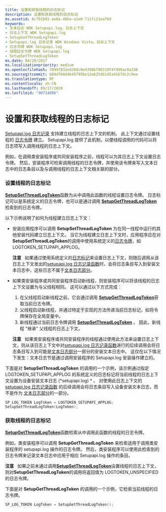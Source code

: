 ```yaml
---
title: 设置和获取线程的日志标记
description: 设置和获取线程的日志标记
ms.assetid: 6c701b91-ae0a-48ba-a1e0-711fc21eaf60
keywords:
- 文本日志 WDK Setupapi.log，日志上下文
- 日志上下文 WDK Setupapi.log
- SetupGetThreadLogToken
- Setupapi.log 日志记录 WDK Windows Vista，日志上下文
- 日志令牌 WDK Setupapi.log
- 线程日志令牌 WDK Setupapi.log
- SetupSetThreadLogToken
ms.date: 04/20/2017
ms.localizationpriority: medium
ms.openlocfilehash: 70997832ed26dc0e43986f90319f4fd98ac8a338
ms.sourcegitcommit: b84d760d4b45795be12e625db1d5a4167dc2c9ee
ms.translationtype: MT
ms.contentlocale: zh-CN
ms.lasthandoff: 09/17/2020
ms.locfileid: "90714896"
---
```

# <a name="setting-and-getting-a-log-token-for-a-thread"></a>设置和获取线程的日志标记


[Setupapi.log 日志记录](setupapi-logging--windows-vista-and-later-.md) 支持建立线程的日志上下文的机制。 此上下文通过设置线程的 [日志令牌](log-tokens.md) 建立。 Setupapi.log 提供了此机制，以便线程调用的代码可以将日志项写入调用线程的日志上下文。

例如，在调用类安装程序或共同安装程序之前，线程可以为其日志上下文设置日志令牌。 然后，安装程序可检索调用线程的日志令牌，并使用该令牌来写入文本日志中的日志条目以及与调用线程的日志上下文相关联的部分。

### <a name="setting-a-log-token-for-a-thread"></a><a href="" id="setting-a-log-token-for-a-thread"></a> 设置线程的日志标记

[**SetupSetThreadLogToken**](/windows/win32/api/setupapi/nf-setupapi-setupsetthreadlogtoken)函数为从中调用此函数的线程设置日志令牌。 日志标记可以是系统定义的日志令牌，也可以是通过调用 [**SetupGetThreadLogToken**](/windows/win32/api/setupapi/nf-setupapi-setupgetthreadlogtoken)检索到的日志令牌。

以下示例说明了如何为线程建立日志上下文：

-   安装应用程序可以调用 **SetupSetThreadLogToken** 为在同一线程中运行的其他安装代码建立日志上下文。 当它为线程建立日志上下文时，应用程序应在对**SetupSetThreadLogToken**的调用中使用系统定义的[日志令牌](log-tokens.md)，如 LOGTOKEN_SETUPAPI_APPLOG。

    **注意**   如果通过使用系统定义的[日志标记](log-tokens.md)来设置日志上下文，则随后调用从该日志上下文发出的[setupapi.log 日志记录函数](/previous-versions/ff550878(v=vs.85))时，会将日志条目写入到安装文本日志中，这些日志不属于[文本日志部分](format-of-a-text-log-section.md)。

     

-   如果类安装程序或共同安装程序启动新线程，则安装程序可以将该线程的日志上下文设置为与父线程相同。 这可以通过以下方式完成：
    1.  在父线程启动新线程之前，它会通过调用 [**SetupGetThreadLogToken**](/windows/win32/api/setupapi/nf-setupapi-setupgetthreadlogtoken)获取当前日志令牌。
    2.  父线程启动新线程，并通过特定于实现的方法传递当前日志标记，如将令牌保存在全局变量中。
    3.  新线程通过当前日志令牌调用 [**SetupSetThreadLogToken**](/windows/win32/api/setupapi/nf-setupapi-setupsetthreadlogtoken) 。 因此，新线程 "继承" 父线程的日志上下文。

    **注意**   如果类安装程序或共同安装程序的线程通过使用此方法来设置日志上下文，则从该日志上下文中对[setupapi.log 日志记录函数](/previous-versions/ff550878(v=vs.85))进行的后续调用会将日志条目写入到可能是[文本日志部分](format-of-a-text-log-section.md)一部分的安装文本日志中。 这仅在以下情况下发生：文本日志节是通过调用安装程序的 Setupapi.log 安装操作建立的。

     

下面是对 **SetupSetThreadLogToken** 的调用的一个示例，该示例通过指定 LOGTOKEN_SETUPAPI_APPLOG 的系统定义的日志标记将当前线程的日志上下文设置为设备安装文本日志 (*setupapi.log) * 。 对使用此日志上下文的 [setupapi.log 日志记录函数](/previous-versions/ff550878(v=vs.85)) 的后续调用会将日志条目写入设备安装文本日志，而不是作为 [文本日志部分](format-of-a-text-log-section.md)的一部分。

```cpp
SP_LOG_TOKEN LogToken = LOGTOKEN_SETUPAPI_APPLOG;
SetupSetThreadLogToken(LogToken);
```

### <a name="getting-a-log-token-for-a-thread"></a><a href="" id="getting-a-log-token-for-a-thread"></a> 获取线程的日志标记

[**SetupGetThreadLogToken**](/windows/win32/api/setupapi/nf-setupapi-setupgetthreadlogtoken)函数检索从中调用此函数的线程的日志令牌。

例如，类安装程序可以调用 **SetupGetThreadLogToken** 来检索适用于调用类安装程序的 setupapi.log 操作的日志令牌。 然后，类安装程序可以使用此检索到的日志令牌来记录文本日志中应用于相应 Setupapi.log 操作的条目。

**注意**   如果之前未通过调用[**SetupSetThreadLogToken**](/windows/win32/api/setupapi/nf-setupapi-setupsetthreadlogtoken)设置线程的日志上下文，则对**SetupGetThreadLogToken**的调用将返回值为 LOGTOKEN_UNSPECIFIED 的日志令牌。

 

下面是对 **SetupGetThreadLogToken** 的调用的一个示例，它检索当前线程的日志令牌。

```cpp
SP_LOG_TOKEN LogToken = SetupGetThreadLogToken();
```

 

